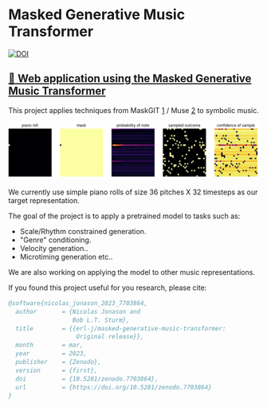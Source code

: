 # Masked Generative Music Transformer

[![DOI](https://zenodo.org/badge/591120173.svg)](https://zenodo.org/badge/latestdoi/591120173)

## [🎹 Web application using the Masked Generative Music Transformer](https://erl-j.github.io/loop-savant/)


This project applies techniques from MaskGIT [1] / Muse [2] to symbolic music.

![](misc/gen.gif)


We currently use simple piano rolls of size 36 pitches X 32 timesteps as our target representation.

The goal of the project is to apply a pretrained model to tasks such as:
- Scale/Rhythm constrained generation.
- "Genre" conditioning.
- Velocity generation..
- Microtiming generation etc..

We are also working on applying the model to other music representations.

[1]: https://arxiv.org/abs/2202.04200
[2]: https://arxiv.org/abs/2301.00704

If you found this project useful for you research, please cite:


```BibTex
@software{nicolas_jonason_2023_7703864,
  author       = {Nicolas Jonason and
                  Bob L.T. Sturm},
  title        = {{erl-j/masked-generative-music-transformer: 
                   Original release}},
  month        = mar,
  year         = 2023,
  publisher    = {Zenodo},
  version      = {first},
  doi          = {10.5281/zenodo.7703864},
  url          = {https://doi.org/10.5281/zenodo.7703864}
}
```
